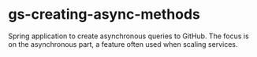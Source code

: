 # gs-creating-async-methods
Spring application to create asynchronous queries to GitHub. The focus is on the asynchronous part, a feature often used when scaling services.
